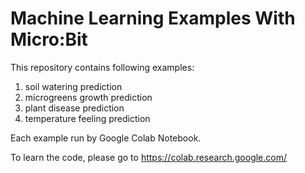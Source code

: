 # Machine Learning Examples With Micro:Bit

This repository contains following examples:
1. soil watering prediction
2. microgreens growth prediction
3. plant disease prediction
4. temperature feeling prediction

Each example run by Google Colab Notebook.

To learn the code, please go to https://colab.research.google.com/

